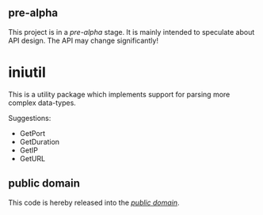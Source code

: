 pre-alpha
---------

This project is in a *pre-alpha* stage. It is mainly intended to speculate about
API design. The API may change significantly!

iniutil
=======

This is a utility package which implements support for parsing more complex
data-types.

Suggestions:

 * GetPort
 * GetDuration
 * GetIP
 * GetURL

public domain
-------------

This code is hereby released into the *[public domain][]*.

[public domain]: https://creativecommons.org/publicdomain/zero/1.0/
